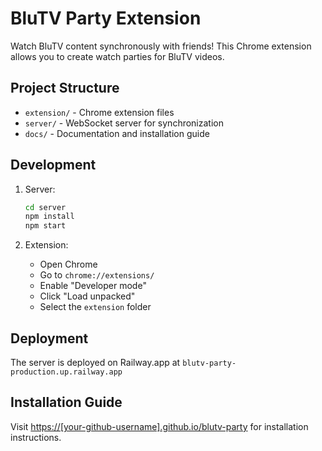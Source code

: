 # BluTV Party Extension

Watch BluTV content synchronously with friends! This Chrome extension allows you to create watch parties for BluTV videos.

## Project Structure
- `extension/` - Chrome extension files
- `server/` - WebSocket server for synchronization
- `docs/` - Documentation and installation guide

## Development
1. Server:
   ```bash
   cd server
   npm install
   npm start
   ```

2. Extension:
   - Open Chrome
   - Go to `chrome://extensions/`
   - Enable "Developer mode"
   - Click "Load unpacked"
   - Select the `extension` folder

## Deployment
The server is deployed on Railway.app at `blutv-party-production.up.railway.app`

## Installation Guide
Visit [https://[your-github-username].github.io/blutv-party](https://[your-github-username].github.io/blutv-party) for installation instructions.
